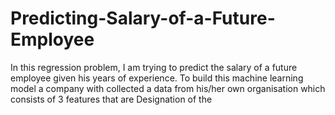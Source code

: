 # Predicting-Salary-of-a-Future-Employee
In this regression problem, I am trying to predict the salary of a future employee given his years of experience. To build this machine learning model a company with collected a data from his/her own organisation which consists of 3 features that are Designation of the 
